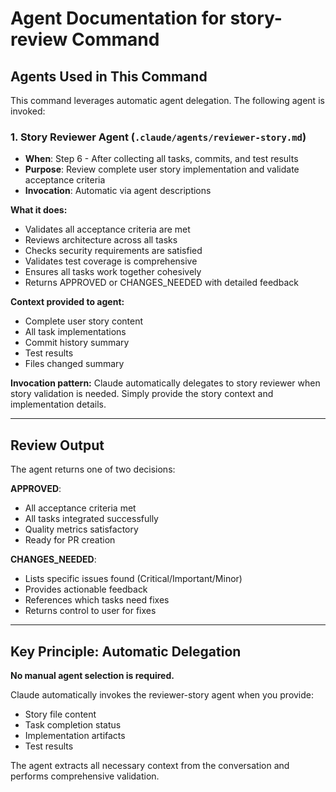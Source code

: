 # Agent Documentation for story-review Command

## Agents Used in This Command

This command leverages automatic agent delegation. The following agent is invoked:

### 1. Story Reviewer Agent (`.claude/agents/reviewer-story.md`)
- **When**: Step 6 - After collecting all tasks, commits, and test results
- **Purpose**: Review complete user story implementation and validate acceptance criteria
- **Invocation**: Automatic via agent descriptions

**What it does:**
- Validates all acceptance criteria are met
- Reviews architecture across all tasks
- Checks security requirements are satisfied
- Validates test coverage is comprehensive
- Ensures all tasks work together cohesively
- Returns APPROVED or CHANGES_NEEDED with detailed feedback

**Context provided to agent:**
- Complete user story content
- All task implementations
- Commit history summary
- Test results
- Files changed summary

**Invocation pattern:**
Claude automatically delegates to story reviewer when story validation is needed. Simply provide the story context and implementation details.

---

## Review Output

The agent returns one of two decisions:

**APPROVED**:
- All acceptance criteria met
- All tasks integrated successfully
- Quality metrics satisfactory
- Ready for PR creation

**CHANGES_NEEDED**:
- Lists specific issues found (Critical/Important/Minor)
- Provides actionable feedback
- References which tasks need fixes
- Returns control to user for fixes

---

## Key Principle: Automatic Delegation

**No manual agent selection is required.**

Claude automatically invokes the reviewer-story agent when you provide:
- Story file content
- Task completion status
- Implementation artifacts
- Test results

The agent extracts all necessary context from the conversation and performs comprehensive validation.
